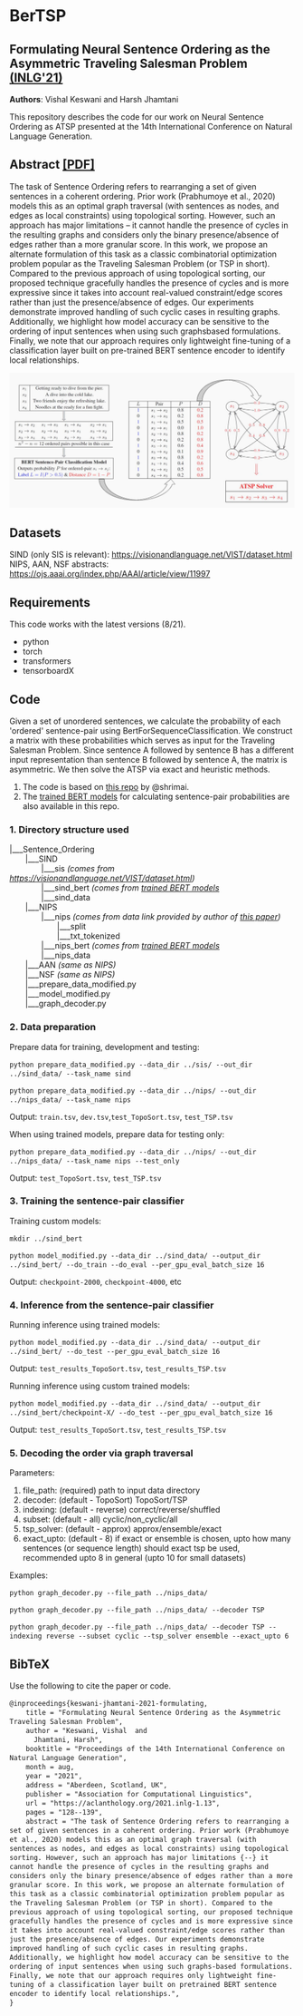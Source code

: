 # BerTSP
## Formulating Neural Sentence Ordering as the Asymmetric Traveling Salesman Problem [(INLG'21)](https://inlg2021.github.io/)
**Authors**: Vishal Keswani and Harsh Jhamtani

This repository describes the code for our work on Neural Sentence Ordering as ATSP presented at the 14th International Conference on Natural Language Generation. 

## Abstract [[PDF]](https://aclanthology.org/2021.inlg-1.13.pdf) 
<!-- [[PPT]](https://iitk-my.sharepoint.com/:p:/g/personal/vkeswani_iitk_ac_in/EcuJV9aQWD9HsRLYA1F2gnsBRKTjbS106TGbNtaS2YUAbg?rtime=7Hinvxlz2Ug) [[Talk]](https://drive.google.com/file/d/1tYGCVqXlCHrQRtIKk4a9gHE5JM34tV6O/view?usp=drivesdk) -->
The task of Sentence Ordering refers to rearranging a set of given sentences in a coherent ordering. Prior work (Prabhumoye et al., 2020) models this as an optimal graph traversal (with sentences as nodes, and edges as local constraints) using topological sorting. However, such an approach has major limitations – it cannot handle the presence of cycles in the resulting graphs and considers only the binary presence/absence of edges rather than a more granular score. In this work, we propose an alternate formulation of this task as a classic combinatorial optimization problem popular as the Traveling Salesman Problem (or TSP in short). Compared to the previous approach of using topological sorting, our proposed technique gracefully handles the presence of cycles and is more expressive since it takes into account real-valued constraint/edge scores rather than just the presence/absence of edges. Our experiments demonstrate improved handling of such cyclic cases in resulting graphs. Additionally, we highlight how model accuracy can be sensitive to the ordering of input sentences when using such graphsbased formulations. Finally, we note that our approach requires only lightweight fine-tuning of a classification layer built on pre-trained BERT sentence encoder to identify local relationships.

![Image](images/pipeline.PNG)

## Datasets
SIND (only SIS is relevant): https://visionandlanguage.net/VIST/dataset.html <br>
NIPS, AAN, NSF abstracts: https://ojs.aaai.org/index.php/AAAI/article/view/11997 

## Requirements
This code works with the latest versions (8/21).
* python <br>
* torch <br>
* transformers <br>
* tensorboardX

## Code
Given a set of unordered sentences, we calculate the probability of each 'ordered' sentence-pair using BertForSequenceClassification. We construct a matrix with these probabilities which serves as input for the Traveling Salesman Problem. Since sentence A followed by sentence B has a different input representation than sentence B followed by sentence A, the matrix is asymmetric. We then solve the ATSP via exact and heuristic methods. 

1. The code is based on [this repo](https://github.com/shrimai/Topological-Sort-for-Sentence-Ordering) by @shrimai.
2. The [trained BERT models](https://github.com/shrimai/Topological-Sort-for-Sentence-Ordering#trained-models) for calculating sentence-pair probabilities are also available in this repo. 

### 1. Directory structure used
|___Sentence_Ordering  <br>
&emsp;&emsp;|___SIND  <br>
&emsp;&emsp;&emsp;&emsp;|___sis  *(comes from https://visionandlanguage.net/VIST/dataset.html)* <br>
&emsp;&emsp;&emsp;&emsp;|___sind_bert *(comes from [trained BERT models](https://github.com/shrimai/Topological-Sort-for-Sentence-Ordering#trained-models)* <br>
&emsp;&emsp;&emsp;&emsp;|___sind_data  <br>
&emsp;&emsp;|___NIPS  <br>
&emsp;&emsp;&emsp;&emsp;|___nips *(comes from data link provided by author of [this paper](https://ojs.aaai.org/index.php/AAAI/article/view/11997))* <br>
&emsp;&emsp;&emsp;&emsp;&emsp;&emsp;|___split  <br>
&emsp;&emsp;&emsp;&emsp;&emsp;&emsp;|___txt_tokenized  <br>
&emsp;&emsp;&emsp;&emsp;|___nips_bert *(comes from [trained BERT models](https://github.com/shrimai/Topological-Sort-for-Sentence-Ordering#trained-models)*  <br>
&emsp;&emsp;&emsp;&emsp;|___nips_data  <br>
&emsp;&emsp;|___AAN  *(same as NIPS)*<br>
&emsp;&emsp;|___NSF  *(same as NIPS)*<br>
&emsp;&emsp;|___prepare_data_modified.py  <br> 
&emsp;&emsp;|___model_modified.py  <br>
&emsp;&emsp;|___graph_decoder.py  <br>

### 2. Data preparation
Prepare data for training, development and testing: <br>
```
python prepare_data_modified.py --data_dir ../sis/ --out_dir ../sind_data/ --task_name sind
```
```
python prepare_data_modified.py --data_dir ../nips/ --out_dir ../nips_data/ --task_name nips
```
Output: `train.tsv`, `dev.tsv`,`test_TopoSort.tsv`, `test_TSP.tsv` <br>

When using trained models, prepare data for testing only: <br>
```
python prepare_data_modified.py --data_dir ../nips/ --out_dir ../nips_data/ --task_name nips --test_only
```
Output: `test_TopoSort.tsv`, `test_TSP.tsv` <br>

### 3. Training the sentence-pair classifier
Training custom models: <br>
```
mkdir ../sind_bert
```
```
python model_modified.py --data_dir ../sind_data/ --output_dir ../sind_bert/ --do_train --do_eval --per_gpu_eval_batch_size 16
```
Output: `checkpoint-2000`, `checkpoint-4000`, etc <br>

### 4. Inference from the sentence-pair classifier
Running inference using trained models: <br>
```
python model_modified.py --data_dir ../sind_data/ --output_dir ../sind_bert/ --do_test --per_gpu_eval_batch_size 16
```
Output: `test_results_TopoSort.tsv`, `test_results_TSP.tsv` <br>

Running inference using custom trained models: <br>
```
python model_modified.py --data_dir ../sind_data/ --output_dir ../sind_bert/checkpoint-X/ --do_test --per_gpu_eval_batch_size 16
```
Output: `test_results_TopoSort.tsv`, `test_results_TSP.tsv` <br>

### 5. Decoding the order via graph traversal
Parameters: <br>
1. file_path:  (required) path to input data directory <br>
2. decoder:    (default - TopoSort) TopoSort/TSP <br>
3. indexing:   (default - reverse) correct/reverse/shuffled <br>
4. subset:     (default - all) cyclic/non_cyclic/all <br>
5. tsp_solver: (default - approx) approx/ensemble/exact <br>
6. exact_upto: (default - 8) if exact or ensemble is chosen, upto how many sentences (or sequence length) should exact tsp be used, recommended upto 8 in general (upto 10 for small datasets) <br>

Examples:
```
python graph_decoder.py --file_path ../nips_data/
``` 
```
python graph_decoder.py --file_path ../nips_data/ --decoder TSP
```
```
python graph_decoder.py --file_path ../nips_data/ --decoder TSP --indexing reverse --subset cyclic --tsp_solver ensemble --exact_upto 6
```

## BibTeX
Use the following to cite the paper or code.<br>
```
@inproceedings{keswani-jhamtani-2021-formulating,
    title = "Formulating Neural Sentence Ordering as the Asymmetric Traveling Salesman Problem",
    author = "Keswani, Vishal  and
      Jhamtani, Harsh",
    booktitle = "Proceedings of the 14th International Conference on Natural Language Generation",
    month = aug,
    year = "2021",
    address = "Aberdeen, Scotland, UK",
    publisher = "Association for Computational Linguistics",
    url = "https://aclanthology.org/2021.inlg-1.13",
    pages = "128--139",
    abstract = "The task of Sentence Ordering refers to rearranging a set of given sentences in a coherent ordering. Prior work (Prabhumoye et al., 2020) models this as an optimal graph traversal (with sentences as nodes, and edges as local constraints) using topological sorting. However, such an approach has major limitations {--} it cannot handle the presence of cycles in the resulting graphs and considers only the binary presence/absence of edges rather than a more granular score. In this work, we propose an alternate formulation of this task as a classic combinatorial optimization problem popular as the Traveling Salesman Problem (or TSP in short). Compared to the previous approach of using topological sorting, our proposed technique gracefully handles the presence of cycles and is more expressive since it takes into account real-valued constraint/edge scores rather than just the presence/absence of edges. Our experiments demonstrate improved handling of such cyclic cases in resulting graphs. Additionally, we highlight how model accuracy can be sensitive to the ordering of input sentences when using such graphs-based formulations. Finally, we note that our approach requires only lightweight fine-tuning of a classification layer built on pretrained BERT sentence encoder to identify local relationships.",
}
```

